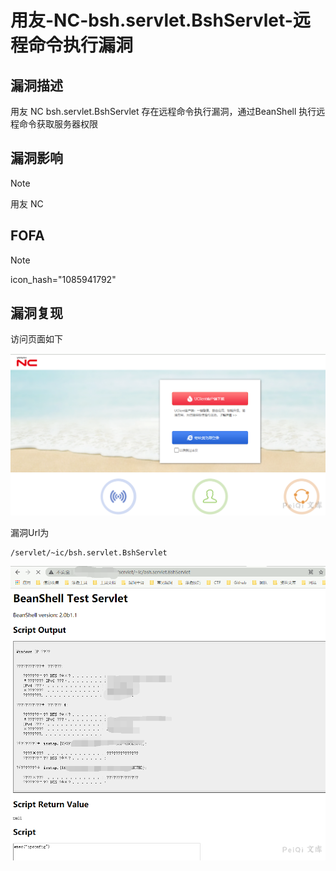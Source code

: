 # 用友-NC-bsh.servlet.BshServlet-远程命令执行漏洞

## 漏洞描述

用友 NC bsh.servlet.BshServlet 存在远程命令执行漏洞，通过BeanShell 执行远程命令获取服务器权限

## 漏洞影响

> [!NOTE]
>
> 用友 NC 

## FOFA

> [!NOTE]
>
> icon_hash="1085941792"

## 漏洞复现

访问页面如下

![image-20210531220356962](用友-NC-bsh.servlet.BshServlet-远程命令执行漏洞.assets/16273635463418849.jpg)

漏洞Url为

```
/servlet/~ic/bsh.servlet.BshServlet
```

![image-20210531220503672](用友-NC-bsh.servlet.BshServlet-远程命令执行漏洞.assets/1627363546613452.jpg)